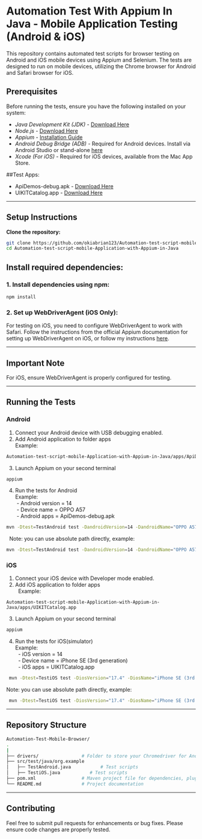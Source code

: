 # Automation Test With Appium In Java - Mobile Application Testing (Android & iOS)
This repository contains automated test scripts for browser testing on Android and iOS mobile devices using Appium and Selenium. The tests are designed to run on mobile devices, utilizing the Chrome browser for Android and Safari browser for iOS.

## Prerequisites
Before running the tests, ensure you have the following installed on your system:
- *Java Development Kit (JDK)* - [Download Here](https://www.oracle.com/java/technologies/javase-jdk11-downloads.html)
- *Node.js* - [Download Here](https://nodejs.org/en/download/)
- *Appium* - [Installation Guide](http://appium.io/docs/en/about-appium/getting-started/?lang=en)
- *Android Debug Bridge (ADB)* - Required for Android devices. Install via Android Studio or stand-alone [here](https://developer.android.com/studio/command-line/adb)
- *Xcode (For iOS)* - Required for iOS devices, available from the Mac App Store.

##Test Apps:
- ApiDemos-debug.apk - [Download Here](https://github.com/appium/appium/blob/master/packages/appium/sample-code/apps/ApiDemos-debug.apk)
- UIKITCatalog.app - [Download Here](https://github.com/appium/ios-uicatalog)
------------------------------------------------------------------------------------
## Setup Instructions
**Clone the repository:**


```bash
git clone https://github.com/okiabrian123/Automation-test-script-mobile-Application-with-Appium-in-Java.git
cd Automation-test-script-mobile-Application-with-Appium-in-Java
```

## Install required dependencies:

### 1. Install dependencies using npm:
```bash
npm install
```

### 2. Set up WebDriverAgent (iOS Only):

For testing on iOS, you need to configure WebDriverAgent to work with Safari. Follow the instructions from the official Appium documentation for setting up WebDriverAgent on iOS, or follow my instructions [here](https://github.com/okiabrian123/Automation-Test-Mobile-Browser/blob/main/WebDriverAgent_Setup.md).

------------------------------------
## Important Note
For iOS, ensure WebDriverAgent is properly configured for testing.

--------------------------------------
## Running the Tests
### Android
1. Connect your Android device with USB debugging enabled.<br />
2. Add Android application to folder apps<br />
Example: 
```bash
Automation-test-script-mobile-Application-with-Appium-in-Java/apps/ApiDemos-debug.apk
```
3. Launch Appium on your second terminal

```bash
appium
```
4. Run the tests for Android<br />
Example:<br />
&nbsp;- Android version = 14<br />
&nbsp;- Device name = OPPO A57<br />
&nbsp;- Android apps = ApiDemos-debug.apk<br />
```bash
mvn -Dtest=TestAndroid test -DandroidVersion=14 -DandroidName="OPPO A57" -DandroidApp="ApiDemos-debug.apk"
```

&nbsp; Note: you can use absolute path directly, example:
```bash
mvn -Dtest=TestAndroid test -DandroidVersion=14 -DandroidName="OPPO A57" -DandroidApp="/Users/username/AutomationTest/Automation test script mobile Application/apps/ApiDemos-debug.apk"
```
### iOS
1. Connect your iOS device with Developer mode enabled.<br />
2. Add iOS application to folder apps<br />
&nbsp; Example: 
```
Automation-test-script-mobile-Application-with-Appium-in-Java/apps/UIKITCatalog.app
```
3. Launch Appium on your second terminal
```bash
appium
```
4. Run the tests for iOS(simulator)<br />
Example:<br />
&nbsp; - iOS version = 14<br />
&nbsp; - Device name = iPhone SE (3rd generation)<br />
&nbsp; - iOS apps = UIKITCatalog.app<br />

```bash
 mvn -Dtest=TestiOS test -DiosVersion="17.4" -DiosName="iPhone SE (3rd generation)" -DiosApp="UIKITCatalog.app"√
```

Note: you can use absolute path directly, example:

```bash
 mvn -Dtest=TestiOS test -DiosVersion="17.4" -DiosName="iPhone SE (3rd generation)" -DiosApp="/Users/username/AutomationTest/Automation test script mobile Application/apps/UIKITCatalog.app"
```
---------------------------------
## Repository Structure
```bash
Automation-Test-Mobile-Browser/
.
|
├── drivers/                # Folder to store your Chromedriver for Android
├── src/test/java/org.example
│   ├── TestAndroid.java           # Test scripts
│   ├── TestiOS.java           # Test scripts
├── pom.xml                 # Maven project file for dependencies, plugin and profile
└── README.md               # Project documentation
```
-------------------------------
## Contributing
Feel free to submit pull requests for enhancements or bug fixes. Please ensure code changes are properly tested.

